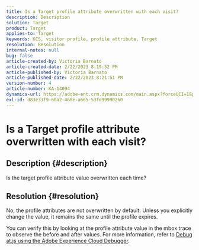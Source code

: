 ```yaml
---
title: Is a Target profile attribute overwritten with each visit?
description: Description
solution: Target
product: Target
applies-to: Target
keywords: KCS, visitor profile, profile attribute, Target
resolution: Resolution
internal-notes: null
bug: false
article-created-by: Victoria Barnato
article-created-date: 2/22/2023 8:19:52 PM
article-published-by: Victoria Barnato
article-published-date: 2/22/2023 8:21:51 PM
version-number: 4
article-number: KA-14094
dynamics-url: https://adobe-ent.crm.dynamics.com/main.aspx?forceUCI=1&pagetype=entityrecord&etn=knowledgearticle&id=cdedbe3f-eeb2-ed11-83fe-6045bd0067ea
exl-id: d83e33f9-60a2-468e-a665-53fd99990260
---
```

# Is a Target profile attribute overwritten with each visit?

## Description {#description}


Is the target profile attribute value overwritten each time?


## Resolution {#resolution}


No, the profile attributes are not overwritten by default. Unless you explicitly change the value, it remains the same until the profile expires.

You can verify this by looking at the profile attribute value in the mbox trace to observe the before and after values. For more information, refer to [Debug at.js using the Adobe Experience Cloud Debugger](https://developer.adobe.com/target/implement/client-side/target-debugging-atjs/target-debugging-atjs/).
